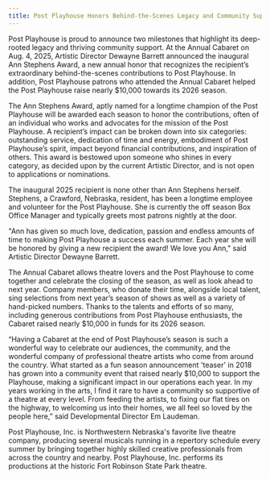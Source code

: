 ```yaml
---
title: Post Playhouse Honors Behind-the-Scenes Legacy and Community Support with Two Major Announcements
---
```


Post Playhouse is proud to announce two milestones that highlight its deep-rooted legacy and thriving community support. At the Annual Cabaret on Aug. 4, 2025, Artistic Director Dewayne Barrett announced the inaugural Ann Stephens Award, a new annual honor that recognizes the recipient’s extraordinary behind-the-scenes contributions to Post Playhouse. In addition, Post Playhouse patrons who attended the Annual Cabaret helped the Post Playhouse raise nearly $10,000 towards its 2026 season.

The Ann Stephens Award, aptly named for a longtime champion of the Post Playhouse will be awarded each season to honor the contributions, often of an individual who works and advocates for the mission of the Post Playhouse. A recipient’s impact can be broken down into six categories: outstanding service, dedication of time and energy, embodiment of Post Playhouse’s spirit, impact beyond financial contributions, and inspiration of others. This award is bestowed upon someone who shines in every category, as decided upon by the current Artistic Director, and is not open to applications or nominations.

The inaugural 2025 recipient is none other than Ann Stephens herself. Stephens, a Crawford, Nebraska, resident, has been a longtime employee and volunteer for the Post Playhouse. She is currently the off season Box Office Manager and typically greets most patrons nightly at the door.

"Ann has given so much love, dedication, passion and endless amounts of time to making Post Playhouse a success each summer. Each year she will be honored by giving a new recipient the award! We love you Ann," said Artistic Director Dewayne Barrett.

The Annual Cabaret allows theatre lovers and the Post Playhouse to come together and celebrate the closing of the season, as well as look ahead to next year. Company members, who donate their time, alongside local talent, sing selections from next year’s season of shows as well as a variety of hand-picked numbers. Thanks to the talents and efforts of so many, including generous contributions from Post Playhouse enthusiasts, the Cabaret raised nearly $10,000 in funds for its 2026 season.

“Having a Cabaret at the end of Post Playhouse’s season is such a wonderful way to celebrate our audiences, the community, and the wonderful company of professional theatre artists who come from around the country. What started as a fun season announcement 'teaser' in 2018 has grown into a community event that raised nearly $10,000 to support the Playhouse, making a significant impact in our operations each year. In my years working in the arts, I find it rare to have a community so supportive of a theatre at every level. From feeding the artists, to fixing our flat tires on the highway, to welcoming us into their homes, we all feel so loved by the people here,” said Developmental Director Em Laudeman.

Post Playhouse, Inc. is Northwestern Nebraska's favorite live theatre company, producing several musicals running in a repertory schedule every summer by bringing together highly skilled creative professionals from across the country and nearby. Post Playhouse, Inc. performs its productions at the historic Fort Robinson State Park theatre.
